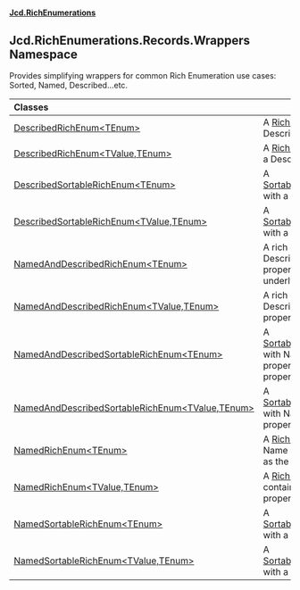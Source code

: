 #### [Jcd.RichEnumerations](index.md 'index')

## Jcd.RichEnumerations.Records.Wrappers Namespace

Provides simplifying wrappers for common Rich Enumeration use cases: Sorted, Named, Described...etc.

| Classes | |
| :--- | :--- |
| [DescribedRichEnum&lt;TEnum&gt;](DescribedRichEnum_TEnum_.md 'Jcd.RichEnumerations.Records.Wrappers.DescribedRichEnum<TEnum>') | A [RichEnum&lt;TEnum&gt;](RichEnum_TEnum_.md 'Jcd.RichEnumerations.Records.RichEnum<TEnum>') with a Description property. |
| [DescribedRichEnum&lt;TValue,TEnum&gt;](DescribedRichEnum_TValue,TEnum_.md 'Jcd.RichEnumerations.Records.Wrappers.DescribedRichEnum<TValue,TEnum>') | A [RichEnum&lt;TValue,TEnum&gt;](RichEnum_TValue,TEnum_.md 'Jcd.RichEnumerations.Records.RichEnum<TValue,TEnum>') with a Description property. |
| [DescribedSortableRichEnum&lt;TEnum&gt;](DescribedSortableRichEnum_TEnum_.md 'Jcd.RichEnumerations.Records.Wrappers.DescribedSortableRichEnum<TEnum>') | A [SortableRichEnum&lt;TValue,TEnum&gt;](SortableRichEnum_TValue,TEnum_.md 'Jcd.RichEnumerations.Records.SortableRichEnum<TValue,TEnum>') with a Description property. |
| [DescribedSortableRichEnum&lt;TValue,TEnum&gt;](DescribedSortableRichEnum_TValue,TEnum_.md 'Jcd.RichEnumerations.Records.Wrappers.DescribedSortableRichEnum<TValue,TEnum>') | A [SortableRichEnum&lt;TValue,TEnum&gt;](SortableRichEnum_TValue,TEnum_.md 'Jcd.RichEnumerations.Records.SortableRichEnum<TValue,TEnum>') with a Description property. |
| [NamedAndDescribedRichEnum&lt;TEnum&gt;](NamedAndDescribedRichEnum_TEnum_.md 'Jcd.RichEnumerations.Records.Wrappers.NamedAndDescribedRichEnum<TEnum>') | A rich enumeration containing Description, Name and Value properties with int as the underlying Value data type. |
| [NamedAndDescribedRichEnum&lt;TValue,TEnum&gt;](NamedAndDescribedRichEnum_TValue,TEnum_.md 'Jcd.RichEnumerations.Records.Wrappers.NamedAndDescribedRichEnum<TValue,TEnum>') | A rich enumeration containing Description, Name and Value properties. |
| [NamedAndDescribedSortableRichEnum&lt;TEnum&gt;](NamedAndDescribedSortableRichEnum_TEnum_.md 'Jcd.RichEnumerations.Records.Wrappers.NamedAndDescribedSortableRichEnum<TEnum>') | A [SortableRichEnum&lt;TValue,TEnum&gt;](SortableRichEnum_TValue,TEnum_.md 'Jcd.RichEnumerations.Records.SortableRichEnum<TValue,TEnum>')  with Name and Description properties. The type of the Value<br/>property is [System.Int32](https://docs.microsoft.com/en-us/dotnet/api/System.Int32 'System.Int32'). |
| [NamedAndDescribedSortableRichEnum&lt;TValue,TEnum&gt;](NamedAndDescribedSortableRichEnum_TValue,TEnum_.md 'Jcd.RichEnumerations.Records.Wrappers.NamedAndDescribedSortableRichEnum<TValue,TEnum>') | A [SortableRichEnum&lt;TValue,TEnum&gt;](SortableRichEnum_TValue,TEnum_.md 'Jcd.RichEnumerations.Records.SortableRichEnum<TValue,TEnum>')  with Name and Description properties. |
| [NamedRichEnum&lt;TEnum&gt;](NamedRichEnum_TEnum_.md 'Jcd.RichEnumerations.Records.Wrappers.NamedRichEnum<TEnum>') | A [RichEnum&lt;TEnum&gt;](RichEnum_TEnum_.md 'Jcd.RichEnumerations.Records.RichEnum<TEnum>') containing Name and Value properties with int as the underlying Value data type. |
| [NamedRichEnum&lt;TValue,TEnum&gt;](NamedRichEnum_TValue,TEnum_.md 'Jcd.RichEnumerations.Records.Wrappers.NamedRichEnum<TValue,TEnum>') | A [RichEnum&lt;TValue,TEnum&gt;](RichEnum_TValue,TEnum_.md 'Jcd.RichEnumerations.Records.RichEnum<TValue,TEnum>') containing Name and Value properties. |
| [NamedSortableRichEnum&lt;TEnum&gt;](NamedSortableRichEnum_TEnum_.md 'Jcd.RichEnumerations.Records.Wrappers.NamedSortableRichEnum<TEnum>') | A [SortableRichEnum&lt;TValue,TEnum&gt;](SortableRichEnum_TValue,TEnum_.md 'Jcd.RichEnumerations.Records.SortableRichEnum<TValue,TEnum>') with a Name property. |
| [NamedSortableRichEnum&lt;TValue,TEnum&gt;](NamedSortableRichEnum_TValue,TEnum_.md 'Jcd.RichEnumerations.Records.Wrappers.NamedSortableRichEnum<TValue,TEnum>') | A [SortableRichEnum&lt;TValue,TEnum&gt;](SortableRichEnum_TValue,TEnum_.md 'Jcd.RichEnumerations.Records.SortableRichEnum<TValue,TEnum>') with a Name property. |
